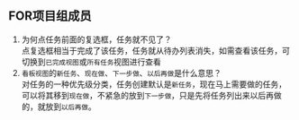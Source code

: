 ## FOR项目组成员

1. 为何点任务前面的复选框，任务就不见了？
<br>点复选框相当于完成了该任务，任务就从待办列表消失，如需查看该任务，可切换到`已完成视图`或`所有任务`视图进行查看
1. `看板视图`的`新任务`、`现在做`、`下一步做`、`以后再做`是什么意思？
<br>对任务的一种优先级分类，任务创建默认是`新任务`，现在马上需要做的任务，可以将其移到`现在做`，不紧急的放到`下一步做`，只是先将任务列出来以后再做的，就放到`以后再做`。
